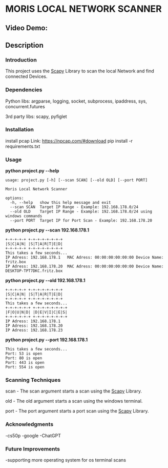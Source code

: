 # MORIS LOCAL NETWORK SCANNER
## Video Demo:  <URL HERE>
## Description
### Introduction
This project uses the [Scapy](https://pypi.org/project/scapy-python3/) Library to scan the local Network and find connected Devices. 

### Dependencies
Python libs: argparse, logging, socket, subprocess, ipaddress, sys, concurrent.futures

3rd party libs: scapy, pyfiglet

### Installation
install pcap
Link: https://npcap.com/#download
pip install -r requirements.txt

### Usage 
**python project.py --help**
```
usage: project.py [-h] [--scan SCAN] [--old OLD] [--port PORT]

Moris Local Network Scanner

options:
  -h, --help   show this help message and exit
  --scan SCAN  Target IP Range - Example: 192.168.178.0/24
  --old OLD    Target IP Range - Example: 192.168.178.0/24 using windows commands
  --port PORT  Target IP for Port Scan - Example: 192.168.178.20
```
**python project.py --scan 192.168.178.1**
```
+-+-+-+-+ +-+-+-+-+-+-+-+
|S|C|A|N| |S|T|A|R|T|E|D|
+-+-+-+-+ +-+-+-+-+-+-+-+
This takes a few seconds...
IP Adress: 192.168.178.1   MAC Adress: 00:00:00:00:00:00 Device Name: fritz.box
IP Adress: 192.168.178.20  MAC Adress: 00:00:00:00:00:00 Device Name: DESKTOP-TPT7DKC.fritz.box
```
**python project.py --old 192.168.178.1**
```
+-+-+-+-+ +-+-+-+-+-+-+-+
|S|C|A|N| |S|T|A|R|T|E|D|
+-+-+-+-+ +-+-+-+-+-+-+-+
This takes a few seconds...
+-+-+-+-+-+ +-+-+-+-+-+-+-+
|F|O|U|N|D| |D|E|V|I|C|E|S|
+-+-+-+-+-+ +-+-+-+-+-+-+-+
IP Adress: 192.168.178.1  
IP Adress: 192.168.178.20 
IP Adress: 192.168.178.23 
```
**python project.py --port  192.168.178.1**
```
This takes a few seconds...
Port: 53 is open
Port: 80 is open 
Port: 443 is open
Port: 554 is open
```

### Scanning Techniques
scan - The scan argument starts a scan using the [Scapy](https://pypi.org/project/scapy-python3/) Library.

old  - The old argument starts a scan using the windows terminal.

port - The port argument starts a port scan using the [Scapy](https://pypi.org/project/scapy-python3/) Library.

### Acknowledgments
-cs50p 
-google
-ChatGPT


### Future Improvements
-supporting more operating system for os terminal scans
